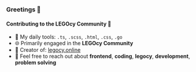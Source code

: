 ### Greetings 🌟

#### Contributing to the LEGOcy Community 🧱

- 🔧 My daily tools: `.ts`, `.scss`, `.html`, `.css`, `.go`
- 🌐 Primarily engaged in the **LEGOcy Community**
- 🎨 Creator of: [legocy.online](https://www.legocy.online/)
- 📩 Feel free to reach out about **frontend**, **coding**, **legocy**, **development**, **problem solving**
